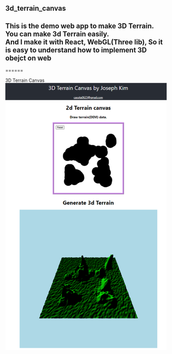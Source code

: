 ## 3d_terrain_canvas
## This is the demo web app to make 3D Terrain.<br>You can make 3d Terrain easily.<br>And I make it with React, WebGL(Three lib), So it is easy to understand how to implement 3D obejct on web
======

3D Terrain Canvas
![Demo Image](./public/demoImg.png "3D Terrain Demo Image")

